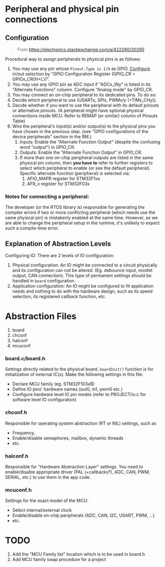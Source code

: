 # Peripheral and physical pin connections

## Configuration 
> From https://electronics.stackexchange.com/a/422280/20285

Procedural way to assign peripherals to physical pins is as follows: 

1. You may use any pin whose `Pinout.Type is I/O` as GPIO. [Configure][2] in/out selection by "GPIO Configuration Register (GPIO_CR = GPIOx_CR{H+L})".
2. You may use any GPIO pin as ADC input if "ADCx_INy" is listed in its "Alternate Functions" column. Configure "Analog mode" by GPIO_CR.
3. You may connect an on-chip peripheral to its dedicated pins. To do so:
  1. Decide which peripheral to use (USARTx, SPIx, PWMx/y (=TIMx_CHy)). 
  2. Decide whether if you want to use the peripheral with its default pinouts or alternative pinouts. (A peripheral might have optional physical connections inside MCU. Refer to REMAP (or similar) column of Pinouts Table)
  3. Wire the peripheral's input(s) and/or output(s) to the physical pins you have chosen in the previous step. (see "GPIO configurations of the device peripherals" section in the RM.)
      1. Inputs: Enable the "Alternate Function Output" (despite the confusing word "output") in GPIO_CR.
      2. Outputs: Enable the "Alternate Function Output" in GPIO_CR. 
      3. If more than one on-chip peripheral outputs are listed in the same physical pin column, then **you have to** refer to further registers  to select which peripheral to enable (or see the default peripheral). Specific alternate function (peripheral) is selected via:
          1. AFIO_MAPR register for STM32F1xx
          2. AFR_x register for STM32F03x


### Notes for connecting a peripheral: 

The developer (or the RTOS library is) responsible for generating the compiler errors if two or more conflicting peripheral (which needs use the same physical pin) is mistakenly enabled at the same time. However, as we are able to change the peripheral setup in the runtime, it's unlikely to expect such a compile-time error.

  [2]: https://i.stack.imgur.com/J5v8P.png
  [3]: https://i.stack.imgur.com/hlBTv.png


## Explanation of Abstraction Levels

Configuring IO: There are 2 levels of IO configuration:

1. Physical configuration: An IO might be connected to a circuit physically and its configuration can not be altered. (Eg. debounce input, mosfet output, CAN connection). This type of permanent settings should be handled in `board` configuration.
2. Application configuration: An IO might be configured to fit application needs and nothing to do with the hardware design, such as its speed selection, its registered callback function, etc.


# Abstraction Files

1. board
2. chconf
3. halconf
4. mcuconf

### board.c/board.h

Settings directly related to the physical board. `boardInit()` function is for
initialization of external IC(s). Make the following settings in this file:

* Declare MCU family (eg. STM32F103xB)
* Define IO pins' hardware names (out0, in1, pwm0 etc.)
* Configure hardware level IO pin modes (refer to PROJECT/io.c for software level IO configuration)

### chconf.h

Responsible for operating system abstraction (RT or NIL) settings, such as

* Frequency,
* Enable/disable semaphores, mailbox, dynamic threads
* etc.

### halconf.h

Responsible for "Hardware Abstraction Layer" settings. You need to enable/disable
appropriate driver (PAL (+callbacks?), ADC, CAN, PWM, SERIAL, etc.) to use
them in the app code.

### mcuconf.h

Settings for the exact model of the MCU:

* Select internal/external clock
* Enable/disable on-chip peripherals (ADC, CAN, I2C, USART, PWM, ...)
* etc.

# TODO

1. Add the "MCU Family list" location which is to be used in board.h
2. Add MCU family swap procedure for a project
